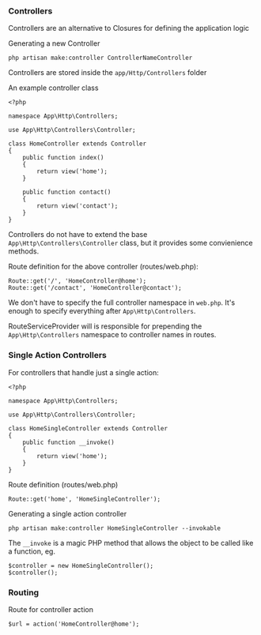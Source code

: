### Controllers

Controllers are an alternative to Closures for defining the application logic

Generating a new Controller

`php artisan make:controller ControllerNameController`

Controllers are stored inside the `app/Http/Controllers` folder

An example controller class

```
<?php

namespace App\Http\Controllers;

use App\Http\Controllers\Controller;

class HomeController extends Controller
{
    public function index()
    {
        return view('home');
    }
    
    public function contact()
    {
        return view('contact');
    }
}
```

Controllers do not have to extend the base `App\Http\Controllers\Controller` class, but it provides some convienience methods.

Route definition for the above controller (routes/web.php):

```
Route::get('/', 'HomeController@home');
Route::get('/contact', 'HomeController@contact');

```

We don't have to specify the full controller namespace in `web.php`. It's enough to specify everything after `App\Http\Controllers`.

RouteServiceProvider will is responsible for prepending the `App\Http\Controllers` namespace to controller names in routes.

### Single Action Controllers

For controllers that handle just a single action:

```
<?php

namespace App\Http\Controllers;

use App\Http\Controllers\Controller;

class HomeSingleController extends Controller
{
    public function __invoke()
    {
        return view('home');
    }
}
```

Route definition (routes/web.php)

```
Route::get('home', 'HomeSingleController');
```

Generating a single action controller

`php artisan make:controller HomeSingleController --invokable`

The `__invoke` is a magic PHP method that allows the object to be called like a function, eg.

```
$controller = new HomeSingleController();
$controller();

```

### Routing

Route for controller action

```
$url = action('HomeController@home');
```